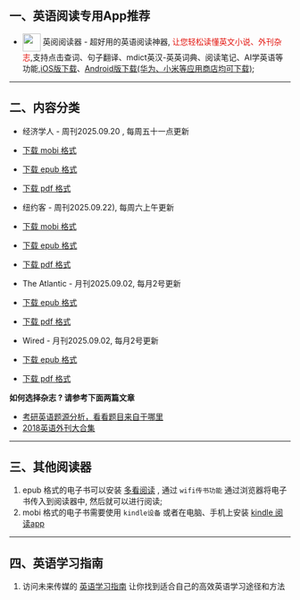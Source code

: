 ## 一、英语阅读专用App推荐

* <img align="center" src="https://ereader.link/images/ereader.png" width="32px" /> 英阅阅读器 - 超好用的英语阅读神器, <font color="#e3120b">让您轻松读懂英文小说、外刊杂志</font>,支持点击查词、句子翻译、mdict英汉-英英词典、阅读笔记、AI学英语等功能,[iOS版下载](https://apps.apple.com/cn/app/ereader-%E8%8B%B1%E9%98%85%E9%98%85%E8%AF%BB%E5%99%A8/id1558805880)、[Android版下载(华为、小米等应用商店均可下载)](https://ereader.link/);

---------------------


## 二、内容分类

* 经济学人 - 周刊2025.09.20 , 每周五十一点更新
* [下载 mobi 格式](https://github.com/granthuang999/english-books-down/raw/master/01_economist/te_2025.09.20/TheEconomist.2025.09.20.mobi) 
* [下载 epub 格式](https://github.com/granthuang999/english-books-down/raw/master/01_economist/te_2025.09.20/TheEconomist.2025.09.20.epub)
* [下载 pdf 格式](https://github.com/granthuang999/english-books-down/raw/master/01_economist/te_2025.09.20/TheEconomist.2025.09.20.pdf)
    
* 纽约客 - 周刊2025.09.22), 每周六上午更新
* [下载 mobi 格式](https://github.com/granthuang999/english-books-down/raw/master/02_new_yorker/2025.09.22/new_yorker.2025.09.22.mobi) 
* [下载 epub 格式](https://github.com/granthuang999/english-books-down/raw/master/02_new_yorker/2025.09.22/new_yorker.2025.09.22.epub)
* [下载 pdf 格式](https://github.com/granthuang999/english-books-down/raw/master/02_new_yorker/2025.09.22/new_yorker.2025.09.22.pdf)

* The Atlantic - 月刊2025.09.02, 每月2号更新
* [下载 epub 格式](https://github.com/granthuang999/english-books-down/raw/master/04_atlantic/2025.09.02/Atlantic_2025.09.02.epub)
* [下载 pdf 格式](https://github.com/granthuang999/english-books-down/raw/master/04_atlantic/2025.09.02/Atlantic_2025.09.02.pdf)

* Wired - 月刊2025.09.02, 每月2号更新
* [下载 epub 格式](https://github.com/granthuang999/english-books-down/raw/master/05_wired/2025.09.02/wired_2025.09.02.epub)
* [下载 pdf 格式](https://github.com/granthuang999/english-books-down/raw/master/05_wired/2025.09.02/wired_2025.09.02.pdf)
    

**如何选择杂志 ? 请参考下面两篇文章**

* [考研英语题源分析，看看题目来自于哪里](https://zhuanlan.zhihu.com/p/25051680)
* [2018英语外刊大合集](https://zhuanlan.zhihu.com/p/54181221)


-------------------------------------
## 三、其他阅读器

1. epub 格式的电子书可以安装 [多看阅读](https://www.duokan.com/product) ,  通过 `wifi传书功能` 通过浏览器将电子书传入到阅读器中, 然后就可以进行阅读;
2. mobi 格式的电子书需要使用 `kindle设备` 或者在电脑、手机上安装 [kindle 阅读app](https://www.amazon.cn/kindle-dbs/fd/kcp/ref=sv_kinc_0)


-------------------------------------
## 四、英语学习指南

1. 访问未来传媒的 [英语学习指南](https://www.futuremedia.work/english-study/) 让你找到适合自己的高效英语学习途径和方法


